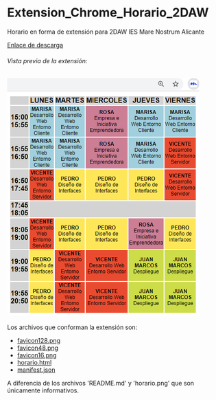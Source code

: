 # Extension_Chrome_Horario_2DAW
Horario en forma de extensión para 2DAW IES Mare Nostrum Alicante

[Enlace de descarga](https://chrome.google.com/webstore/detail/horario-2daw/gnhpcapmeomjljfgdkpjcbfpdimbhgpe?hl=es)

###### Vista previa de la extensión:

![horario](./horario.png)


Los archivos que conforman la extensión son:
* [favicon128.png](https://github.com/dawalberto/Extension_Chrome_Horario_2DAW/blob/master/favicon128.png)
* [favicon48.png](https://github.com/dawalberto/Extension_Chrome_Horario_2DAW/blob/master/favicon48.png)
* [favicon16.png](https://github.com/dawalberto/Extension_Chrome_Horario_2DAW/blob/master/favicon16.png)
* [horario.html](https://github.com/dawalberto/Extension_Chrome_Horario_2DAW/blob/master/horario.html)
* [manifest.json](https://github.com/dawalberto/Extension_Chrome_Horario_2DAW/blob/master/manifest.json)

A diferencia de los archivos \'README.md\' y \'horario.png\' que son únicamente informativos.


